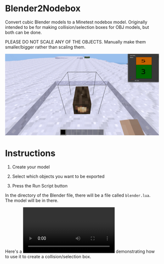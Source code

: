 # Blender2Nodebox

Convert cubic Blender models to a Minetest nodebox model. Originally intended to be for making collision/selection boxes for OBJ models, but both can be done.

PLEASE DO NOT SCALE ANY OF THE OBJECTS. Manually make them smaller/bigger rather than scaling them.

![img](https://raw.githubusercontent.com/An0n3m0us/Blender2Nodebox/master/other/img.gif)

# Instructions

1. Create your model

2. Select which objects you want to be exported

3. Press the Run Script button

In the directory of the Blender file, there will be a file called `blender.lua`. The model will be in there.

Here's a ![video](https://raw.githubusercontent.com/An0n3m0us/Blender2Nodebox/master/other/1.mp4) demonstrating how to use it to create a collision/selection box.
